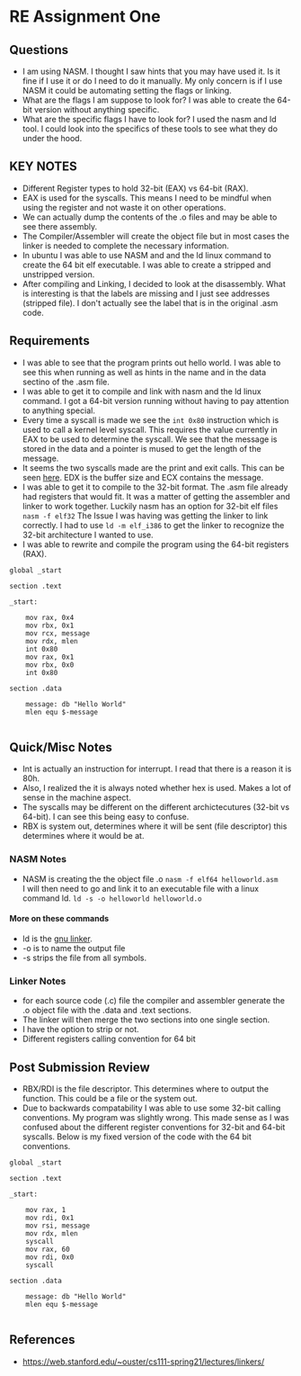 # RE Assignment One

## Questions

- I am using NASM. I thought I saw hints that you may have used it. Is it fine if I use it or do I need to do it manually. My only concern is if I use NASM it could be automating setting the flags or linking.
- What are the flags I am suppose to look for? I was able to create the 64-bit version without anything specific.
- What are the specific flags I have to look for? I used the nasm and ld tool. I could look into the specifics of these tools to see what they do under the hood.

## KEY NOTES

- Different Register types to hold 32-bit (EAX) vs 64-bit (RAX).
- EAX is used for the syscalls. This means I need to be mindful when using the register and not waste it on other operations.
- We can actually dump the contents of the .o files and may be able to see there assembly.
- The Compiler/Assembler will create the object file but in most cases the linker is needed to complete the necessary information.
- In ubuntu I was able to use NASM and and the ld linux command to create the 64 bit elf executable. I was able to create a stripped and unstripped version.
- After compiling and Linking, I decided to look at the disassembly. What is interesting is that the labels are missing and I just see addresses (stripped file). I don't actually see the label that is in the original .asm code.

## Requirements

- I was able to see that the program prints out hello world. I was able to see this when running as well as hints in the name and in the data sectino of the .asm file.
- I was able to get it to compile and link with nasm and the ld linux command. I got a 64-bit version running without having to pay attention to anything special.
- Every time a syscall is made we see the `int 0x80` instruction which is used to call a kernel level syscall. This requires the value currently in EAX to be used to determine the syscall. We see that the message is stored in the data and a pointer is mused to get the length of the message.
- It seems the two syscalls made are the print and exit calls. This can be seen [here](https://x86.syscall.sh/). EDX is the buffer size and ECX contains the message.
- I was able to get it to compile to the 32-bit format. The .asm file already had registers that would fit. It was a matter of getting the assembler and linker to work together. Luckily nasm has an option for 32-bit elf files `nasm -f elf32` The Issue I was having was getting the linker to link correctly. I had to use `ld -m elf_i386` to get the linker to recognize the 32-bit architecture I wanted to use.
- I was able to rewrite and compile the program using the 64-bit registers (RAX).

```
global _start

section .text

_start:

    mov rax, 0x4
    mov rbx, 0x1
    mov rcx, message
    mov rdx, mlen
    int 0x80
    mov rax, 0x1
    mov rbx, 0x0
    int 0x80

section .data

    message: db "Hello World" 
    mlen equ $-message


```

## Quick/Misc Notes

- Int is actually an instruction for interrupt. I read that there is a reason it is 80h.
- Also, I realized the it is always noted whether hex is used. Makes a lot of sense in the machine aspect.
- The syscalls may be different on the different archictecutures (32-bit vs 64-bit). I can see this being easy to confuse.
- RBX is system out, determines where it will be sent (file descriptor) this determines where it would be at.

### NASM Notes

- NASM is creating the the object file .o `nasm -f elf64 helloworld.asm`  
    I will then need to go and link it to an executable file with a linux command ld. `ld -s -o helloworld helloworld.o`

#### More on these commands

- ld is the [gnu linker](https://www.man7.org/linux/man-pages/man1/ld.1.html).
- \-o is to name the output file
- \-s strips the file from all symbols.

### Linker Notes

- for each source code (.c) file the compiler and assembler generate the .o object file with the .data and .text sections.
- The linker will then merge the two sections into one single section.
- I have the option to strip or not.
- Different registers calling convention for 64 bit


## Post Submission Review
- RBX/RDI is the file descriptor. This determines where to output the function. This could be a file or the system out.
- Due to backwards compatability I was able to use some 32-bit calling conventions. My program was slightly wrong. This made sense as I was confused about the different register conventions for 32-bit and 64-bit syscalls. Below is my fixed version of the code with the 64 bit conventions.

```
global _start

section .text

_start:

    mov rax, 1
    mov rdi, 0x1
    mov rsi, message
    mov rdx, mlen
    syscall
    mov rax, 60
    mov rdi, 0x0
    syscall

section .data

    message: db "Hello World" 
    mlen equ $-message


```
## References

- https://web.stanford.edu/~ouster/cs111-spring21/lectures/linkers/